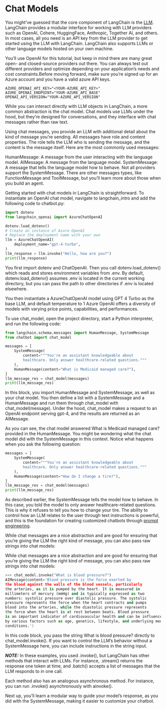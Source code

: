 # Chat Models

You might’ve guessed that the core component of LangChain is the [LLM](https://python.langchain.com/docs/modules/model_io/llms/). LangChain provides a modular interface for working with LLM providers such as OpenAI, Cohere, HuggingFace, Anthropic, Together AI, and others. In most cases, all you need is an API key from the LLM provider to get started using the LLM with LangChain. LangChain also supports LLMs or other language models hosted on your own machine.

You’ll use OpenAI for this tutorial, but keep in mind there are many great open- and closed-source providers out there. You can always test out different providers and optimize depending on your application’s needs and cost constraints.Before moving forward, make sure you’re signed up for an Azure account and you have a valid azure API keys.

```.env
AZURE_OPENAI_API_KEY="<YOUR-AZURE_API_KEY>"
AZURE_OPENAI_ENDPOINT="YOUR-AZURE_API_BASE"
OPENAI_API_VERSION="YOUR-AZURE_API_VERSION"
```

While you can interact directly with LLM objects in LangChain, a more common abstraction is the chat model. Chat models use LLMs under the hood, but they’re designed for conversations, and they interface with chat messages rather than raw text.

Using chat messages, you provide an LLM with additional detail about the kind of message you’re sending. All messages have role and content properties. The role tells the LLM who is sending the message, and the content is the message itself. Here are the most commonly used messages:

HumanMessage: A message from the user interacting with the language model.
AIMessage: A message from the language model.
SystemMessage: A message that tells the language model how to behave. Not all providers support the SystemMessage.
There are other messages types, like FunctionMessage and ToolMessage, but you’ll learn more about those when you build an agent.

Getting started with chat models in LangChain is straightforward. To instantiate an OpenAI chat model, navigate to langchain_intro and add the following code to chatbot.py:

```python
import dotenv
from langchain_openai import AzureChatOpenAI

dotenv.load_dotenv()
# Create an instance of Azure OpenAI
# Replace the deployment name with your own
llm = AzureChatOpenAI(
    deployment_name="gpt-4-turbo",
)
llm_response = llm.invoke("Hello, how are you?")
print(llm_response)

```

You first import dotenv and ChatOpenAI. Then you call dotenv.load_dotenv() which reads and stores environment variables from .env. By default, dotenv.load_dotenv() assumes .env is located in the current working directory, but you can pass the path to other directories if .env is located elsewhere.

You then instantiate a AzureChatOpenAI model using GPT 4 Turbo as the base LLM, and default temperature to 1 Azure OpenAI offers a diversity of models with varying price points, capabilities, and performances.

To use chat_model, open the project directory, start a Python interpreter, and run the following code:

```python
from langchain.schema.messages import HumanMessage, SystemMessage
from chatbot import chat_model

messages = [
    SystemMessage(
        content="""You're an assistant knowledgeable about
        healthcare. Only answer healthcare-related questions."""
    ),
    HumanMessage(content="What is Medicaid managed care?"),
]
llm_message_res = chat_model(messages)
print(llm_message_res)

```

In this block, you import HumanMessage and SystemMessage, as well as your chat model. You then define a list with a SystemMessage and a HumanMessage and run them through chat_model with chat_model(message). Under the hood, chat_model makes a request to an OpenAI endpoint serving gpt-4, and the results are returned as an AIMessage.

As you can see, the chat model answered What is Medicaid managed care? provided in the HumanMessage. You might be wondering what the chat model did with the SystemMessage in this context. Notice what happens when you ask the following question:

```python
messages = [
    SystemMessage(
        content="""You're an assistant knowledgeable about
        healthcare. Only answer healthcare-related questions."""
    ),
    HumanMessage(content="How do I change a tire?"),
]
llm_message_res = chat_model(messages)
print(llm_message_res)
```

As described earlier, the SystemMessage tells the model how to behave. In this case, you told the model to only answer healthcare-related questions. This is why it refuses to tell you how to change your tire. The ability to control how an LLM relates to the user through text instructions is powerful, and this is the foundation for creating customized chatbots through [prompt engineering](https://realpython.com/practical-prompt-engineering/).

While chat messages are a nice abstraction and are good for ensuring that you’re giving the LLM the right kind of message, you can also pass raw strings into chat models:

While chat messages are a nice abstraction and are good for ensuring that you’re giving the LLM the right kind of message, you can also pass raw strings into chat models:

```python
>>> chat_model.invoke("What is blood pressure?")
AIMessage(content='Blood pressure is the force exerted by
the blood against the walls of the blood vessels, particularly
the arteries, as it is pumped by the heart. It is measured in
millimeters of mercury (mmHg) and is typically expressed as two
numbers: systolic pressure over diastolic pressure. The systolic
pressure represents the force when the heart contracts and pumps
blood into the arteries, while the diastolic pressure represents
the force when the heart is at rest between beats. Blood pressure
is an important indicator of cardiovascular health and can be influenced
by various factors such as age, genetics, lifestyle, and underlying medical
conditions.')
```

In this code block, you pass the string What is blood pressure? directly to chat_model.invoke(). If you want to control the LLM’s behavior without a SystemMessage here, you can include instructions in the string input.

**_NOTE:_** In these examples, you used .invoke(), but LangChain has other methods that interact with LLMs. For instance, .stream() returns the response one token at time, and .batch() accepts a list of messages that the LLM responds to in one call.

Each method also has an analogous asynchronous method. For instance, you can run .invoke() asynchronously with ainvoke().

Next up, you’ll learn a modular way to guide your model’s response, as you did with the SystemMessage, making it easier to customize your chatbot.
